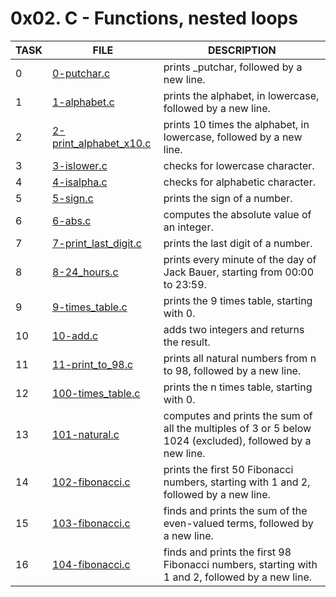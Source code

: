# 0x02. C - Functions, nested loops

| TASK | FILE                                               | DESCRIPTION                                                                                               |
| ---- | -------------------------------------------------- | --------------------------------------------------------------------------------------------------------- |
| 0    | [0-putchar.c](./0-putchar.c)                       | prints \_putchar, followed by a new line.                                                                 |
| 1    | [1-alphabet.c](./1-alphabet.c)                     | prints the alphabet, in lowercase, followed by a new line.                                                |
| 2    | [2-print_alphabet_x10.c](./2-print_alphabet_x10.c) | prints 10 times the alphabet, in lowercase, followed by a new line.                                       |
| 3    | [3-islower.c](./3-islower.c)                       | checks for lowercase character.                                                                           |
| 4    | [4-isalpha.c](./4-isalpha.c)                       | checks for alphabetic character.                                                                          |
| 5    | [5-sign.c](./5-sign.c)                             | prints the sign of a number.                                                                              |
| 6    | [6-abs.c](./6-abs.c)                               | computes the absolute value of an integer.                                                                |
| 7    | [7-print_last_digit.c](./7-print_last_digit.c)     | prints the last digit of a number.                                                                        |
| 8    | [8-24_hours.c](./8-24_hours.c)                     | prints every minute of the day of Jack Bauer, starting from 00:00 to 23:59.                               |
| 9    | [9-times_table.c](./9-times_table.c)               | prints the 9 times table, starting with 0.                                                                |
| 10   | [10-add.c](./10-add.c)                             | adds two integers and returns the result.                                                                 |
| 11   | [11-print_to_98.c](./11-print_to_98.c)             | prints all natural numbers from n to 98, followed by a new line.                                          |
| 12   | [100-times_table.c](./100-times_table.c)           | prints the n times table, starting with 0.                                                                |
| 13   | [101-natural.c](./101-natural.c)                   | computes and prints the sum of all the multiples of 3 or 5 below 1024 (excluded), followed by a new line. |
| 14   | [102-fibonacci.c](./102-fibonacci.c)               | prints the first 50 Fibonacci numbers, starting with 1 and 2, followed by a new line.                     |
| 15   | [103-fibonacci.c](./103-fibonacci.c)               | finds and prints the sum of the even-valued terms, followed by a new line.                                |
| 16   | [104-fibonacci.c](./104-fibonacci.c)               | finds and prints the first 98 Fibonacci numbers, starting with 1 and 2, followed by a new line.           |
